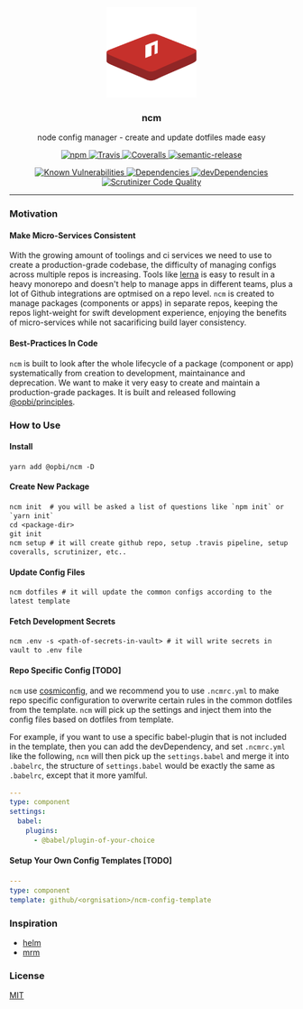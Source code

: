 <p align="center">
  <img alt="ncm" src="https://raw.githubusercontent.com/opbi/logo/master/ncm/ncm.svg?sanitize=true" width="160">
</p>

<h3 align="center">ncm</h3>
<p align="center">node config manager - create and update dotfiles made easy</p>

<p align="center">
  <a href="https://www.npmjs.com/package/@opbi/ncm">
    <img alt="npm" src="https://img.shields.io/npm/v/@opbi/ncm.svg">
  </a>
  <a href="https://travis-ci.org/opbi/ncm">
    <img alt="Travis" src="https://img.shields.io/travis/opbi/ncm/master.svg">
  </a>
  <a href="https://coveralls.io/github/opbi/ncm?branch=master">
    <img alt="Coveralls" src="https://img.shields.io/coveralls/github/opbi/ncm/master.svg">
  </a>
  <a href="https://github.com/semantic-release/semantic-release">
    <img alt="semantic-release" src="https://img.shields.io/badge/%20%20%F0%9F%93%A6%F0%9F%9A%80-semantic--release-e10079.svg">
  </a>
</p>

<p align="center">
  <a href="https://snyk.io/test/github/opbi/ncm">
    <img alt="Known Vulnerabilities" src="https://snyk.io/test/github/opbi/ncm/badge.svg">
  </a>
  <a href="https://david-dm.org/opbi/ncm">
    <img alt="Dependencies" src="https://img.shields.io/david/opbi/ncm.svg">
  </a>
  <a href="https://david-dm.org/opbi/ncm?type=dev">
    <img alt="devDependencies" src="https://img.shields.io/david/dev/opbi/ncm.svg">
  </a>
  <a href="https://scrutinizer-ci.com/g/opbi/ncm/?branch=master">
    <img alt="Scrutinizer Code Quality" src="https://img.shields.io/scrutinizer/g/opbi/ncm.svg">
  </a>
</p>

---

### Motivation

#### Make Micro-Services Consistent

With the growing amount of toolings and ci services we need to use to create a production-grade codebase, the difficulty of managing configs across multiple repos is increasing. Tools like [lerna](https://github.com/lerna/lerna) is easy to result in a heavy monorepo and doesn't help to manage apps in different teams, plus a lot of Github integrations are optmised on a repo level. `ncm` is created to manage packages (components or apps) in separate repos, keeping the repos light-weight for swift development experience, enjoying the benefits of micro-services while not sacarificing build layer consistency.

#### Best-Practices In Code

`ncm` is built to look after the whole lifecycle of a package (component or app) systematically from creation to development, maintainance and deprecation. We want to make it very easy to create and maintain a production-grade packages. It is built and released following [@opbi/principles](https://github.com/opbi/principles).


### How to Use

#### Install
```shell
yarn add @opbi/ncm -D
```

#### Create New Package

```shell
ncm init  # you will be asked a list of questions like `npm init` or `yarn init`
cd <package-dir>
git init
ncm setup # it will create github repo, setup .travis pipeline, setup coveralls, scrutinizer, etc..
```

#### Update Config Files
```shell
ncm dotfiles # it will update the common configs according to the latest template
```

#### Fetch Development Secrets
```shell
ncm .env -s <path-of-secrets-in-vault> # it will write secrets in vault to .env file
```

#### Repo Specific Config [TODO]
`ncm` use [cosmiconfig](https://github.com/davidtheclark/cosmiconfig), and we recommend you to use `.ncmrc.yml` to make repo specific configuration to overwrite certain rules in the common dotfiles from the template. `ncm` will pick up the settings and inject them into the config files based on dotfiles from template.

For example, if you want to use a specific babel-plugin that is not included in the template, then you can add the devDependency, and set `.ncmrc.yml` like the following, `ncm` will then pick up the `settings.babel` and merge it into `.babelrc`, the structure of `settings.babel` would be exactly the same as `.babelrc`, except that it more yamlful.

```yml
---
type: component
settings:
  babel:
    plugins:
      - @babel/plugin-of-your-choice
```

#### Setup Your Own Config Templates [TODO]
```yml
---
type: component
template: github/<orgnisation>/ncm-config-template
```

### Inspiration
* [helm](https://github.com/helm/helm)
* [mrm](https://github.com/sapegin/mrm)

### License 
[MIT](License)
